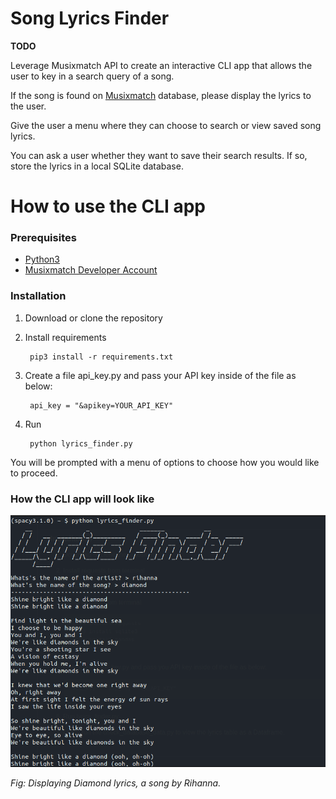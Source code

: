 # Song Lyrics Finder

**TODO**

Leverage Musixmatch API to create an interactive CLI app that allows the user to key in
a search query of a song.

If the song is found on [Musixmatch](https://developer.musixmatch.com/documentation) database, please display
the lyrics to the user.

Give the user a menu where they can choose to search or view saved song lyrics.

You can ask a user whether they want to save their search results. If so, store the lyrics
in a local SQLite database.


# How to use the CLI app


### Prerequisites

* [Python3](http://www.python.org/downloads)
* [Musixmatch Developer Account](https://developer.musixmatch.com/)

### Installation

1. Download or clone the repository

2. Install requirements
    
        pip3 install -r requirements.txt


3. Create a file api_key.py and pass your  API key inside of the file as below:

        api_key = "&apikey=YOUR_API_KEY"        

4. Run 

        python lyrics_finder.py

You will be prompted with a  menu of options to choose how you would like to proceed.

### How  the CLI app  will look like

![Fig: showing the screenshop of the CLI](./music.png)

*Fig: Displaying Diamond lyrics, a song by Rihanna.*